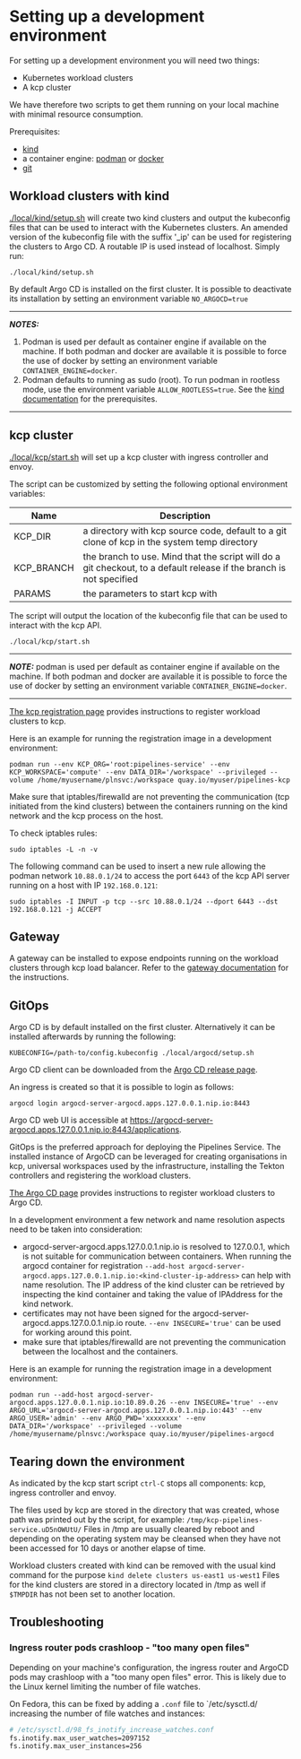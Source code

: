 # Setting up a development environment

For setting up a development environment you will need two things:

- Kubernetes workload clusters
- A kcp cluster

We have therefore two scripts to get them running on your local machine with minimal resource consumption.

Prerequisites:
- [kind](https://github.com/kubernetes-sigs/kind)
- a container engine: [podman](https://podman.io/) or [docker](https://docs.docker.com/engine/)
- [git](https://git-scm.com/)

## Workload clusters with kind

[./local/kind/setup.sh](./local/kind/setup.sh) will create two kind clusters and output the kubeconfig files that can be used to interact with the Kubernetes clusters. An amended version of the kubeconfig file with the suffix '_ip' can be used for registering the clusters to Argo CD. A routable IP is used instead of localhost. Simply run:

```console
./local/kind/setup.sh
```

By default Argo CD is installed on the first cluster. It is possible to deactivate its installation by setting an environment variable `NO_ARGOCD=true`

---
**_NOTES:_**

1. Podman is used per default as container engine if available on the machine. If both podman and docker are available it is possible to force the use of docker by setting an environment variable `CONTAINER_ENGINE=docker`.
2. Podman defaults to running as sudo (root). To run podman in rootless mode, use the environment variable `ALLOW_ROOTLESS=true`. See the [kind documentation](https://kind.sigs.k8s.io/docs/user/rootless/) for the prerequisites.
 
---

## kcp cluster

[./local/kcp/start.sh](./local/kcp/start.sh) will set up a kcp cluster with ingress controller and envoy.

The script can be customized by setting the following optional environment variables:

| Name | Description |
|------|-------------|
| KCP_DIR | a directory with kcp source code, default to a git clone of kcp in the system temp directory |
| KCP_BRANCH | the branch to use. Mind that the script will do a git checkout, to a default release if the branch is not specified |
| PARAMS | the parameters to start kcp with |

The script will output the location of the kubeconfig file that can be used to interact with the kcp API.

```console
./local/kcp/start.sh
```

---
**_NOTE:_**  podman is used per default as container engine if available on the machine. If both podman and docker are available it is possible to force the use of docker by setting an environment variable `CONTAINER_ENGINE=docker`.

---

[The kcp registration page](./docs/kcp-registration.md) provides instructions to register workload clusters to kcp.

Here is an example for running the registration image in a development environment:
~~~
podman run --env KCP_ORG='root:pipelines-service' --env KCP_WORKSPACE='compute' --env DATA_DIR='/workspace' --privileged --volume /home/myusername/plnsvc:/workspace quay.io/myuser/pipelines-kcp
~~~

Make sure that iptables/firewalld are not preventing the communication (tcp initiated from the kind clusters) between the containers running on the kind network and the kcp process on the host.

To check iptables rules:
~~~
sudo iptables -L -n -v
~~~

The following command can be used to insert a new rule allowing the podman network `10.88.0.1/24` to access the port `6443` of the kcp API server running on a host with IP `192.168.0.121`:
~~~
sudo iptables -I INPUT -p tcp --src 10.88.0.1/24 --dport 6443 --dst 192.168.0.121 -j ACCEPT
~~~

## Gateway

A gateway can be installed to expose endpoints running on the workload clusters through kcp load balancer. Refer to the [gateway documentation](docs/gateway.md) for the instructions.

## GitOps

Argo CD is by default installed on the first cluster. Alternatively it can be installed afterwards by running the following:

```console
KUBECONFIG=/path-to/config.kubeconfig ./local/argocd/setup.sh
```

Argo CD client can be downloaded from the [Argo CD release page](https://github.com/argoproj/argo-cd/releases/latest).

An ingress is created so that it is possible to login as follows:

```console
argocd login argocd-server-argocd.apps.127.0.0.1.nip.io:8443
```

Argo CD web UI is accessible at https://argocd-server-argocd.apps.127.0.0.1.nip.io:8443/applications.

GitOps is the preferred approach for deploying the Pipelines Service. The installed instance of ArgoCD can be leveraged for creating organisations in kcp, universal workspaces used by the infrastructure, installing the Tekton controllers and registering the workload clusters.

[The Argo CD page](./docs/argocd.md) provides instructions to register workload clusters to Argo CD.

In a development environment a few network and name resolution aspects need to be taken into consideration:
- argocd-server-argocd.apps.127.0.0.1.nip.io is resolved to 127.0.0.1, which is not suitable for communication between containers. When running the argocd container for registration `--add-host argocd-server-argocd.apps.127.0.0.1.nip.io:<kind-cluster-ip-address>` can help with name resolution. The IP address of the kind cluster can be retrieved by inspecting the kind container and taking the value of IPAddress for the kind network.
- certificates may not have been signed for the argocd-server-argocd.apps.127.0.0.1.nip.io route. `--env INSECURE='true'` can be used for working around this point.
- make sure that iptables/firewalld are not preventing the communication between the localhost and the containers.

Here is an example for running the registration image in a development environment:
~~~
podman run --add-host argocd-server-argocd.apps.127.0.0.1.nip.io:10.89.0.26 --env INSECURE='true' --env ARGO_URL='argocd-server-argocd.apps.127.0.0.1.nip.io:443' --env ARGO_USER='admin' --env ARGO_PWD='xxxxxxxx' --env DATA_DIR='/workspace' --privileged --volume /home/myusername/plnsvc:/workspace quay.io/myuser/pipelines-argocd
~~~

## Tearing down the environment

As indicated by the kcp start script `ctrl-C` stops all components: kcp, ingress controller and envoy.

The files used by kcp are stored in the directory that was created, whose path was printed out by the script, for example: `/tmp/kcp-pipelines-service.uD5nOWUtU/`
Files in /tmp are usually cleared by reboot and depending on the operating system may be cleansed when they have not been accessed for 10 days or another elapse of time.

Workload clusters created with kind can be removed with the usual kind command for the purpose `kind delete clusters us-east1 us-west1`
Files for the kind clusters are stored in a directory located in /tmp as well if `$TMPDIR` has not been set to another location.

## Troubleshooting

### Ingress router pods crashloop - "too many open files"

Depending on your machine's configuration, the ingress router and ArgoCD pods may crashloop with a "too many open files" error.
This is likely due to the Linux kernel limiting the number of file watches.

On Fedora, this can be fixed by adding a `.conf` file to `/etc/sysctl.d/ increasing the number of file watches and instances:

```sh
# /etc/sysctl.d/98_fs_inotify_increase_watches.conf
fs.inotify.max_user_watches=2097152
fs.inotify.max_user_instances=256
```
